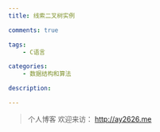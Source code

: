 ```yaml
---
title: 线索二叉树实例

comments: true    

tags: 
    - C语言

categories: 
    - 数据结构和算法

description: 

---
```

    

<!--more-->



> 个人博客 欢迎来访： http://ay2626.me